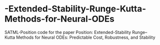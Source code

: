 # -Extended-Stability-Runge-Kutta-Methods-for-Neural-ODEs
SATML-Position code for the paper Position: Extended-Stability Runge–Kutta Methods for Neural ODEs: Predictable Cost, Robustness, and Stability

